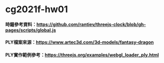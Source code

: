 # cg2021f-hw01

#### 時鐘參考資料：https://github.com/rantiev/threejs-clock/blob/gh-pages/scripts/global.js
#### PLY檔案來源：https://www.artec3d.com/3d-models/fantasy-dragon
#### PLY實作範例參考：https://threejs.org/examples/webgl_loader_ply.html
